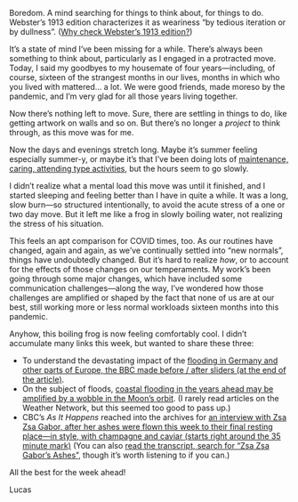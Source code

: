 Boredom. A mind searching for things to think about, for things to do. Webster’s 1913 edition characterizes it as weariness “by tedious iteration or by dullness”. ([Why check Webster’s 1913 edition?](https://jsomers.net/blog/dictionary))

It’s a state of mind I’ve been missing for a while. There’s always been something to think about, particularly as I engaged in a protracted move. Today, I said my goodbyes to my housemate of four years—including, of course, sixteen of the strangest months in our lives, months in which who you lived with mattered… a lot. We were good friends, made moreso by the pandemic, and I’m very glad for all those years living together.

Now there’s nothing left to move. Sure, there are settling in things to do, like getting artwork on walls and so on. But there’s no longer a _project_ to think through, as this move was for me.

Now the days and evenings stretch long. Maybe it’s summer feeling especially summer-y, or maybe it’s that I’ve been doing lots of [maintenance, caring, attending type activities](https://lucascherkewski.com/hit-and-miss/157-maintenance-care-attention/), but the hours seem to go slowly.

I didn’t realize what a mental load this move was until it finished, and I started sleeping and feeling better than I have in quite a while. It was a long, slow burn—so structured intentionally, to avoid the acute stress of a one or two day move. But it left me like a frog in slowly boiling water, not realizing the stress of his situation.

This feels an apt comparison for COVID times, too. As our routines have changed, again and again, as we’ve continually settled into “new normals”, things have undoubtedly changed. But it’s hard to realize _how_, or to account for the effects of those changes on our temperaments. My work’s been going through some major changes, which have included some communication challenges—along the way, I’ve wondered how those challenges are amplified or shaped by the fact that none of us are at our best, still working more or less normal workloads sixteen months into this pandemic.

Anyhow, this boiling frog is now feeling comfortably cool. I didn’t accumulate many links this week, but wanted to share these three:

- To understand the devastating impact of the [flooding in Germany and other parts of Europe, the BBC made before / after sliders (at the end of the article)](https://www.bbc.com/news/world-europe-57862894).
- On the subject of floods, [coastal flooding in the years ahead may be amplified by a wobble in the Moon’s orbit](https://www.theweathernetwork.com/ca/news/article/moon-wobble-to-amplify-coastal-flooding-coming-due-to-climate-change). (I rarely read articles on the Weather Network, but this seemed too good to pass up.)
- CBC’s _As It Happens_ reached into the archives for [an interview with Zsa Zsa Gabor, after her ashes were flown this week to their final resting place—in style, with champagne and caviar (starts right around the 35 minute mark)](https://www.cbc.ca/radio/asithappens/as-it-happens-the-wednesday-edition-1.6102410) (You can also [read the transcript, search for “Zsa Zsa Gabor’s Ashes”](https://www.cbc.ca/radio/asithappens/july-15-2021-episode-transcript-1.6104330), though it’s worth listening to if you can.)

All the best for the week ahead!

Lucas
